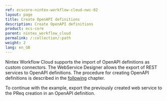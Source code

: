 ```yaml
---
ref: ecscore-nintex-workflow-cloud-nwc-02
layout: page
title: Create OpenAPI definitions
description: Create OpenAPI definitions
product: ecs-core
parent: nintex_workflow_cloud
permalink: /:collection/:path
weight: 2
lang: en_GB
---
```


Nintex Workflow Cloud supports the import of OpenAPI definitions as custom connectors. The WebService Designer allows the export of REST services to OpenAPI definitions. The procedure for creating OpenAPI definitions is described in the [following](../.../webservices/openapi_definitions) chapter.  

To continue with the example, export the previously created web service to the PReq creation in an OpenAPI definition.


